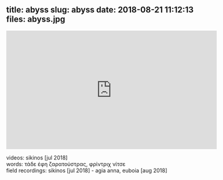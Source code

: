 title: abyss
slug: abyss
date: 2018-08-21 11:12:13
files: abyss.jpg
---

<div class="embed-responsive embed-responsive-16by9">
    <iframe class="embed-responsive-item" width="560" height="315" sandbox="allow-same-origin allow-scripts" src="https://open.tube/videos/embed/62f70e16-336a-4b14-a56b-dbae905f0475" frameborder="0" allowfullscreen></iframe>
</div>

<p class="text-muted">
    videos: sikinos [jul 2018]<br>
    words: τάδε έφη ζαρατούστρας, φρίντριχ νίτσε<br>
    field recordings: sikinos [jul 2018] - agia anna, euboia [aug 2018]
</p>

